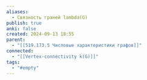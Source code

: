 ```yaml
---
aliases:
  - Связность граней lambda(G)
publish: true
anki: false
created: 2024-09-13 18:55
parent:
  - "[[519.173.5 Числовые характеристики графов]]"
connected:
  - "[[Vertex-connectivity k(G)]]"
tags:
  - "#empty"
---
```

